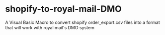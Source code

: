 # shopify-to-royal-mail-DMO
A Visual Basic Macro to convert shopify order_export.csv files into a format that will work with royal mail's DMO system
